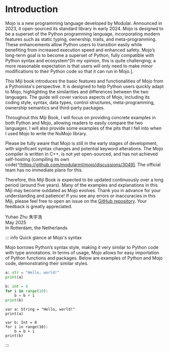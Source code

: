 # Introduction

Mojo is a new programming language developed by Modular. Announced in 2023, it open-sourced its standard library in early 2024. Mojo is designed to be a superset of the Python programming language, incorporating modern features such as static typing, ownership, traits, and meta-programming. These enhancements allow Python users to transition easily while benefiting from increased execution speed and enhanced safety. Mojo’s long-term goal is to become a superset of Python, fully compatible with Python syntax and ecosystem^[In my opinion, this is quite challenging; a more reasonable expectation is that users will only need to make minor modifications to their Python code so that it can run in Mojo.].

This Miji book introduces the basic features and functionalities of Mojo from a Pythonista's perspective. It is designed to help Python users quickly adapt to Mojo, highlighting the similarities and differences between the two languages. The guide will cover various aspects of Mojo, including its coding style, syntax, data types, control structures, meta-programming,  ownership semantics and third-party packages.

Throughout this Miji Book, I will focus on providing concrete examples in both Python and Mojo, allowing readers to easily compare the two languages. I will also provide some examples of the pits that I fell into when I used Mojo to write the NuMojo library.

Please be fully aware that Mojo is still in the early stages of development, with significant syntax changes and potential keyword alterations. The Mojo compiler is written in C++, is not yet open-sourced, and has not achieved self-hosting (compiling its own code)^[https://github.com/modularml/mojo/discussions/3049]. The official team has no immediate plans for this. 

Therefore, this Miji Book is expected to be updated continuously over a long period (around five years). Many of the examples and explanations in this Miji may become outdated as Mojo evolves. Thank you in advance for your understanding and patience! 
If you see any errors or inaccuracies in this Miji, please feel free to open an issue on the [GitHub repository](https://github.com/forfudan/MojoMiji). Your feedback is greatly appreciated.

Yuhao Zhu 朱宇浩  
May 2025  
In Rotterdam, the Netherlands

::: info Quick glance at Mojo's syntax

Mojo borrows Python’s syntax style, making it very similar to Python code with type annotations. In terms of usage, Mojo allows for easy importation of Python functions and packages. Below are examples of Python and Mojo code, demonstrating their similar styles.

```python
a: str = "Hello, world!"
print(a)

b: int = 8
for i in range(10):
    b = b + i
print(b)
```

```mojo
var a: String = "Hello, world!"
print(a)

var b: Int = 8
for i in range(10):
    b = b + i
print(b)
```

:::



